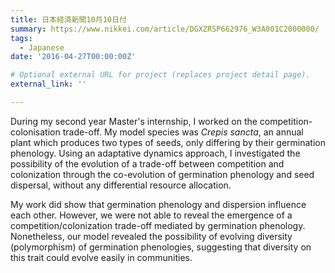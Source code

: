 ```yaml
---
title: 日本経済新聞10月10日付
summary: https://www.nikkei.com/article/DGXZRSP662976_W3A001C2000000/
tags:
  - Japanese
date: '2016-04-27T00:00:00Z'

# Optional external URL for project (replaces project detail page).
external_link: ''

---
```

During my second year Master's internship, I worked on the competition-colonisation trade-off. My model species was <i>Crepis sancta</i>, an annual plant which produces two types of seeds, only differing by their germination phenology.
Using an adaptative dynamics approach, I investigated the possibility of the evolution of a trade-off between competition and colonization through the co-evolution of germination phenology and seed dispersal, without any differential resource allocation. 
  
My work did show that germination phenology and dispersion influence each other. However, we were not able to reveal the emergence of a competition/colonization trade-off mediated by germination phenology. Nonetheless, our model revealed the possibility of evolving diversity (polymorphism) of germination phenologies, suggesting that diversity on this trait could evolve easily in communities.